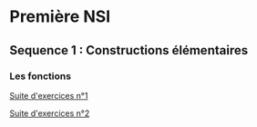 # Première NSI

## Sequence 1 : Constructions élémentaires

### Les fonctions 

[Suite d'exercices n°1](https://capytale2.ac-paris.fr/web/c/72de-4121685)

[Suite d'exercices n°2](https://capytale2.ac-paris.fr/web/c/f8dc-4210705)
